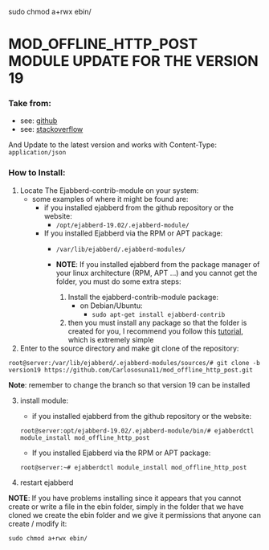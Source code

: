 sudo chmod a+rwx ebin/
# MOD_OFFLINE_HTTP_POST MODULE UPDATE FOR THE VERSION 19

### Take from:
- see: [github](https://github.com/badlop/mod_offline_http_post/tree/master)
- see: [stackoverflow](https://stackoverflow.com/questions/61918443/custom-module-in-ejabberd-is-not-called)

And Update to the latest version and works with Content-Type: `application/json`

### How to Install:

1)  Locate The Ejabberd-contrib-module on your system:
    - some examples of where it might be found are:
        - if you installed ejabberd from the github repository or the website:
            - `/opt/ejabberd-19.02/.ejabberd-module/`
        - If you installed Ejabberd via the RPM or APT package:
            - `/var/lib/ejabberd/.ejabberd-modules/`

            - **NOTE**: If you installed ejabberd from the package manager of your linux architecture (RPM, APT ...) and you cannot get the folder, you must do some extra steps:

                1) Install the ejabberd-contrib-module package:
                    - on Debian/Ubuntu:
                        - `sudo apt-get install ejabberd-contrib`
                2) then you must install any package so that the folder is created for you, I recommend you follow this [tutorial](https://docs.ejabberd.im/developer/extending-ejabberd/modules/#managing-your-own-modules), which is extremely simple 
2) Enter to the source directory and make git clone of the repository:
```console
root@server:/var/lib/ejabberd/.ejabberd-modules/sources/# git clone -b version19 https://github.com/Carlososuna11/mod_offline_http_post.git 
```
**Note**: remember to change the branch so that version 19 can be installed

3) install module:
    - if you installed ejabberd from the github repository or the website:
    ```console
    root@server:opt/ejabberd-19.02/.ejabberd-module/bin/# ejabberdctl module_install mod_offline_http_post
    ```
    - If you installed Ejabberd via the RPM or APT package:
    ```console
    root@server:~# ejabberdctl module_install mod_offline_http_post
    ```

4) restart ejabberd

**NOTE**: If you have problems installing since it appears that you cannot create or write a file in the ebin folder, simply in the folder that we have cloned we create the ebin folder and we give it permissions that anyone can create / modify it:
```console
sudo chmod a+rwx ebin/
```
